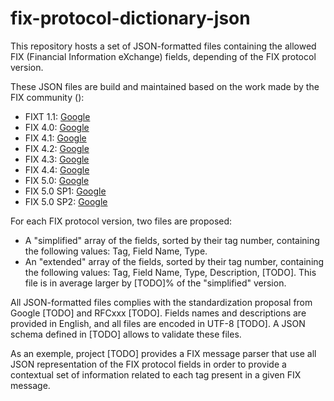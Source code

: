 # fix-protocol-dictionary-json
This repository hosts a set of JSON-formatted files containing the allowed FIX (Financial Information eXchange) fields, depending of the FIX protocol version.

These JSON files are build and maintained based on the work made by the FIX community ():

- FIXT 1.1: [Google][1]
- FIX 4.0: [Google][2]
- FIX 4.1: [Google][3]
- FIX 4.2: [Google][4]
- FIX 4.3: [Google][5]
- FIX 4.4: [Google][6]
- FIX 5.0: [Google][7]
- FIX 5.0 SP1: [Google][8]
- FIX 5.0 SP2: [Google][9]

For each FIX protocol version, two files are proposed:
- A "simplified" array of the fields, sorted by their tag number, containing the following values: Tag, Field Name, Type.
- An "extended" array of the fields, sorted by their tag number, containing the following values: Tag, Field Name, Type, Description, [TODO]. This file is in average larger by [TODO]% of the "simplified" version.

All JSON-formatted files complies with the standardization proposal from Google [TODO] and RFCxxx [TODO]. Fields names and descriptions are provided in English, and all files are encoded in UTF-8 [TODO].
A JSON schema defined in [TODO] allows to validate these files.

As an exemple, project [TODO] provides a FIX message parser that use all JSON representation of the FIX protocol fields in order to provide a contextual set of information related to each tag present in a given FIX message.

[1]: http://google.com/        "Google"
[2]: http://google.com/        "Google"
[3]: http://google.com/        "Google"
[4]: http://google.com/        "Google"
[5]: http://google.com/        "Google"
[6]: http://google.com/        "Google"
[7]: http://google.com/        "Google"
[8]: http://google.com/        "Google"
[9]: http://google.com/        "Google"

